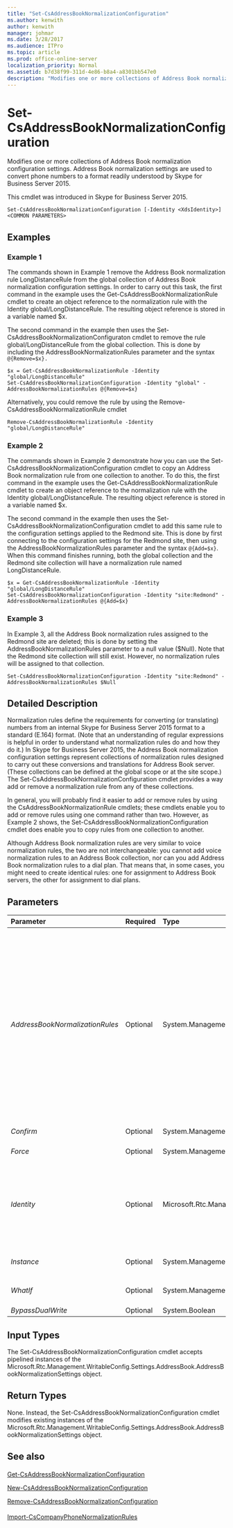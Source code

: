 ```yaml
---
title: "Set-CsAddressBookNormalizationConfiguration"
ms.author: kenwith
author: kenwith
manager: johmar
ms.date: 3/28/2017
ms.audience: ITPro
ms.topic: article
ms.prod: office-online-server
localization_priority: Normal
ms.assetid: b7d38f99-311d-4e86-b8a4-a8301bb547e0
description: "Modifies one or more collections of Address Book normalization configuration settings. Address Book normalization settings are used to convert phone numbers to a format readily understood by Skype for Business Server 2015."
---
```


# Set-CsAddressBookNormalizationConfiguration
 
Modifies one or more collections of Address Book normalization configuration settings. Address Book normalization settings are used to convert phone numbers to a format readily understood by Skype for Business Server 2015.
  
This cmdlet was introduced in Skype for Business Server 2015.
  
```
Set-CsAddressBookNormalizationConfiguration [-Identity <XdsIdentity>] <COMMON PARAMETERS>

```

## Examples
<a name="Examples"> </a>

### Example 1

The commands shown in Example 1 remove the Address Book normalization rule LongDistanceRule from the global collection of Address Book normalization configuration settings. In order to carry out this task, the first command in the example uses the Get-CsAddressBookNormalizationRule cmdlet to create an object reference to the normalization rule with the Identity global/LongDistanceRule. The resulting object reference is stored in a variable named $x.
  
The second command in the example then uses the Set-CsAddressBookNormalizationConfiguraton cmdlet to remove the rule global/LongDistanceRule from the global collection. This is done by including the AddressBookNormalizationRules parameter and the syntax  `@{Remove=$x}.`
  
```
$x = Get-CsAddressBookNormalizationRule -Identity "global/LongDistanceRule"
Set-CsAddressBookNormalizationConfiguration -Identity "global" -AddressBookNormalizationRules @{Remove=$x}

```

Alternatively, you could remove the rule by using the Remove-CsAddressBookNormalizationRule cmdlet
  
```
Remove-CsAddressBookNormalizationRule -Identity "global/LongDistanceRule"
```

### Example 2

The commands shown in Example 2 demonstrate how you can use the Set-CsAddressBookNormalizationConfiguration cmdlet to copy an Address Book normalization rule from one collection to another. To do this, the first command in the example uses the Get-CsAddressBookNormalizationRule cmdlet to create an object reference to the normalization rule with the Identity global/LongDistanceRule. The resulting object reference is stored in a variable named $x.
  
The second command in the example then uses the Set-CsAddressBookNormalizationConfiguration cmdlet to add this same rule to the configuration settings applied to the Redmond site. This is done by first connecting to the configuration settings for the Redmond site, then using the AddressBookNormalizationRules parameter and the syntax  `@{Add=$x}`. When this command finishes running, both the global collection and the Redmond site collection will have a normalization rule named LongDistanceRule.
  
```
$x = Get-CsAddressBookNormalizationRule -Identity "global/LongDistanceRule"
Set-CsAddressBookNormalizationConfiguration -Identity "site:Redmond" -AddressBookNormalizationRules @{Add=$x}

```

### Example 3

In Example 3, all the Address Book normalization rules assigned to the Redmond site are deleted; this is done by setting the AddressBookNormalizationRules parameter to a null value ($Null). Note that the Redmond site collection will still exist. However, no normalization rules will be assigned to that collection.
  
```
Set-CsAddressBookNormalizationConfiguration -Identity "site:Redmond" -AddressBookNormalizationRules $Null

```

## Detailed Description
<a name="DetailedDescription"> </a>

Normalization rules define the requirements for converting (or translating) numbers from an internal Skype for Business Server 2015 format to a standard (E.164) format. (Note that an understanding of regular expressions is helpful in order to understand what normalization rules do and how they do it.) In Skype for Business Server 2015, the Address Book normalization configuration settings represent collections of normalization rules designed to carry out these conversions and translations for Address Book server. (These collections can be defined at the global scope or at the site scope.) The Set-CsAddressBookNormalizationConfiguration cmdlet provides a way add or remove a normalization rule from any of these collections.
  
In general, you will probably find it easier to add or remove rules by using the CsAddressBookNormalizationRule cmdlets; these cmdlets enable you to add or remove rules using one command rather than two. However, as Example 2 shows, the Set-CsAddressBookNormalizationConfiguration cmdlet does enable you to copy rules from one collection to another.
  
Although Address Book normalization rules are very similar to voice normalization rules, the two are not interchangeable: you cannot add voice normalization rules to an Address Book collection, nor can you add Address Book normalization rules to a dial plan. That means that, in some cases, you might need to create identical rules: one for assignment to Address Book servers, the other for assignment to dial plans.
  
## Parameters
<a name="DetailedDescription"> </a>

|**Parameter**|**Required**|**Type**|**Description**|
|:-----|:-----|:-----|:-----|
| _AddressBookNormalizationRules_ <br/> |Optional  <br/> |System.Management.Automation.PSListModifier  <br/> |A set of normalization rules that have been applied to this collection of Address Book normalization configuration settings.  <br/> While this set of rules can be modified directly using this cmdlet, it is recommended that you create normalization rules with the New-CsAddressBookNormalizationRule cmdlet; this cmdlet creates the rule and assigns it to the specified collection. You can then modify those rules by using the Set-CsAddressBookNormalizationRule cmdlet, or delete a rule from a collection by using the Remove-CsAddressBookNormalizationRule cmdlet. In general, this is easier and less error-prone than trying to modify a rules collection by using the Set-CsAddressBookNormalizationConfiguration cmdlet and the AddressBookNormalizationRules parameter.  <br/> |
| _Confirm_ <br/> |Optional  <br/> |System.Management.Automation.SwitchParameter  <br/> |Prompts you for confirmation before executing the command.  <br/> |
| _Force_ <br/> |Optional  <br/> |System.Management.Automation.SwitchParameter  <br/> |Suppresses any confirmation prompts before making changes.  <br/> |
| _Identity_ <br/> |Optional  <br/> |Microsoft.Rtc.Management.Xds.XdsIdentity  <br/> |Unique identifier for the collection of Address Book normalization configuration settings to be modified. To refer to the global settings, use this syntax:  `-Identity "global"` <br/> To refer to a collection configured at the site scope, use syntax similar to this:  `-Identity "site:Redmond"` <br/> Note that you cannot use wildcards when specifying an Identity.  <br/> |
| _Instance_ <br/> |Optional  <br/> |System.Management.Automation.PSObject  <br/> |Allows you to pass a reference to an object to the cmdlet rather than set individual parameter values.  <br/> |
| _WhatIf_ <br/> |Optional  <br/> |System.Management.Automation.SwitchParameter  <br/> |Describes what would happen if you executed the command without actually executing the command.  <br/> |
| _BypassDualWrite_ <br/> |Optional  <br/> |System.Boolean  <br/> |PARAMVALUE: $true | $false  <br/> |
   
## Input Types
<a name="InputTypes"> </a>

The Set-CsAddressBookNormalizationConfiguration cmdlet accepts pipelined instances of the Microsoft.Rtc.Management.WritableConfig.Settings.AddressBook.AddressBookNormalizationSettings object.
  
## Return Types
<a name="ReturnTypes"> </a>

None. Instead, the Set-CsAddressBookNormalizationConfiguration cmdlet modifies existing instances of the Microsoft.Rtc.Management.WritableConfig.Settings.AddressBook.AddressBookNormalizationSettings object.
  
## See also
<a name="ReturnTypes"> </a>

#### 

[Get-CsAddressBookNormalizationConfiguration](get-csaddressbooknormalizationconfiguration.md)
  
[New-CsAddressBookNormalizationConfiguration](new-csaddressbooknormalizationconfiguration.md)
  
[Remove-CsAddressBookNormalizationConfiguration](remove-csaddressbooknormalizationconfiguration.md)
#### 

[Import-CsCompanyPhoneNormalizationRules](import-cscompanyphonenormalizationrules.md)


